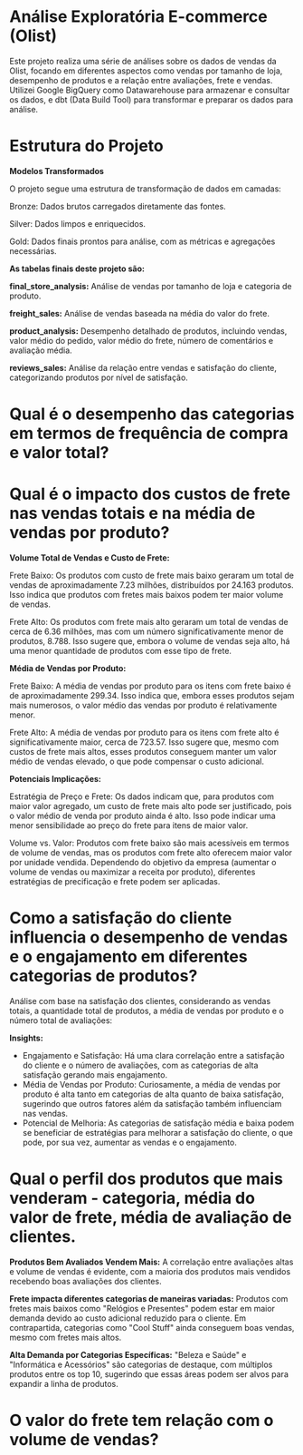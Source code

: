 # Análise Exploratória E-commerce (Olist)
Este projeto realiza uma série de análises sobre os dados de vendas da Olist, focando em diferentes aspectos como vendas por tamanho de loja, desempenho de produtos e a relação entre avaliações, frete e vendas. 
Utilizei Google BigQuery como Datawarehouse para armazenar e consultar os dados, e dbt (Data Build Tool) para transformar e preparar os dados para análise.

# Estrutura do Projeto

**Modelos Transformados**

O projeto segue uma estrutura de transformação de dados em camadas:

Bronze: Dados brutos carregados diretamente das fontes.

Silver: Dados limpos e enriquecidos.

Gold: Dados finais prontos para análise, com as métricas e agregações necessárias.

**As tabelas finais deste projeto são:**

**final_store_analysis:** Análise de vendas por tamanho de loja e categoria de produto.

**freight_sales:** Análise de vendas baseada na média do valor do frete.

**product_analysis:** Desempenho detalhado de produtos, incluindo vendas, valor médio do pedido, valor médio do frete, número de comentários e avaliação média.

**reviews_sales:** Análise da relação entre vendas e satisfação do cliente, categorizando produtos por nível de satisfação.



# Qual é o desempenho das categorias em termos de frequência de compra e valor total?

# Qual é o impacto dos custos de frete nas vendas totais e na média de vendas por produto?

**Volume Total de Vendas e Custo de Frete:**
   
Frete Baixo: Os produtos com custo de frete mais baixo geraram um total de vendas de aproximadamente 7.23 milhões, distribuídos por 24.163 produtos. Isso indica que produtos com fretes mais baixos podem ter maior volume de vendas.

Frete Alto: Os produtos com frete mais alto geraram um total de vendas de cerca de 6.36 milhões, mas com um número significativamente menor de produtos, 8.788. Isso sugere que, embora o volume de vendas seja alto, há uma menor quantidade de produtos com esse tipo de frete.

**Média de Vendas por Produto:**

Frete Baixo: A média de vendas por produto para os itens com frete baixo é de aproximadamente 299.34. Isso indica que, embora esses produtos sejam mais numerosos, o valor médio das vendas por produto é relativamente menor.

Frete Alto: A média de vendas por produto para os itens com frete alto é significativamente maior, cerca de 723.57. Isso sugere que, mesmo com custos de frete mais altos, esses produtos conseguem manter um valor médio de vendas elevado, o que pode compensar o custo adicional.

**Potenciais Implicações:**

Estratégia de Preço e Frete: Os dados indicam que, para produtos com maior valor agregado, um custo de frete mais alto pode ser justificado, pois o valor médio de venda por produto ainda é alto. Isso pode indicar uma menor sensibilidade ao preço do frete para itens de maior valor.

Volume vs. Valor: Produtos com frete baixo são mais acessíveis em termos de volume de vendas, mas os produtos com frete alto oferecem maior valor por unidade vendida. Dependendo do objetivo da empresa (aumentar o volume de vendas ou maximizar a receita por produto), diferentes estratégias de precificação e frete podem ser aplicadas.


# Como a satisfação do cliente influencia o desempenho de vendas e o engajamento em diferentes categorias de produtos?

Análise com base na satisfação dos clientes, considerando as vendas totais, a quantidade total de produtos, a média de vendas por produto e o número total de avaliações:

**Insights:**

- Engajamento e Satisfação: Há uma clara correlação entre a satisfação do cliente e o número de avaliações, com as categorias de alta satisfação gerando mais engajamento.
- Média de Vendas por Produto: Curiosamente, a média de vendas por produto é alta tanto em categorias de alta quanto de baixa satisfação, sugerindo que outros fatores além da satisfação também influenciam nas vendas.
- Potencial de Melhoria: As categorias de satisfação média e baixa podem se beneficiar de estratégias para melhorar a satisfação do cliente, o que pode, por sua vez, aumentar as vendas e o engajamento.



# Qual o perfil dos produtos que mais venderam - categoria, média do valor de frete, média de avaliação de clientes.

**Produtos Bem Avaliados Vendem Mais:** A correlação entre avaliações altas e volume de vendas é evidente, com a maioria dos produtos mais vendidos recebendo boas avaliações dos clientes.

**Frete impacta diferentes categorias de maneiras variadas:** Produtos com fretes mais baixos como "Relógios e Presentes" podem estar em maior demanda devido ao custo adicional reduzido para o cliente. Em contrapartida, categorias como "Cool Stuff" ainda conseguem boas vendas, mesmo com fretes mais altos.

**Alta Demanda por Categorias Específicas:** "Beleza e Saúde" e "Informática e Acessórios" são categorias de destaque, com múltiplos produtos entre os top 10, sugerindo que essas áreas podem ser alvos para expandir a linha de produtos.

# O valor do frete tem relação com o volume de vendas?










